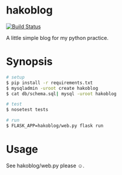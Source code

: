 
# hakoblog
[![Build Status](https://travis-ci.org/hakobe/hakoblog-python.svg?branch=master)](https://travis-ci.org/hakobe/hakoblog-python)

A little simple blog for my python practice.

# Synopsis

```sh
# setup
$ pip install -r requirements.txt
$ mysqladmin -uroot create hakoblog
$ cat db/schema.sql| mysql -uroot hakoblog

# test
$ nosetest tests

# run
$ FLASK_APP=hakoblog/web.py flask run
```

# Usage
See hakoblog/web.py please :relaxed:.
